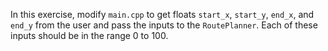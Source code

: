 In this exercise, modify `main.cpp` to get floats `start_x`, `start_y`, `end_x`, and `end_y` from the user and pass the
inputs to the `RoutePlanner`. Each of these inputs should be in the range 0 to 100.